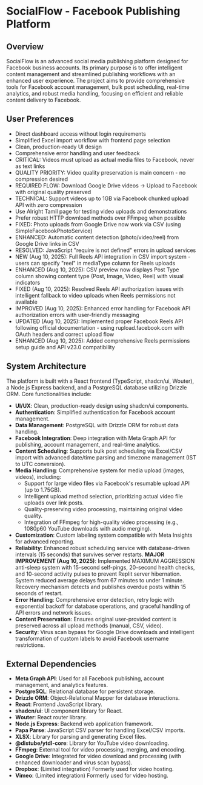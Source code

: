 # SocialFlow - Facebook Publishing Platform

## Overview
SocialFlow is an advanced social media publishing platform designed for Facebook business accounts. Its primary purpose is to offer intelligent content management and streamlined publishing workflows with an enhanced user experience. The project aims to provide comprehensive tools for Facebook account management, bulk post scheduling, real-time analytics, and robust media handling, focusing on efficient and reliable content delivery to Facebook.

## User Preferences
- Direct dashboard access without login requirements
- Simplified Excel import workflow with frontend page selection
- Clean, production-ready UI design
- Comprehensive error handling and user feedback
- CRITICAL: Videos must upload as actual media files to Facebook, never as text links
- QUALITY PRIORITY: Video quality preservation is main concern - no compression desired
- REQUIRED FLOW: Download Google Drive videos → Upload to Facebook with original quality preserved
- TECHNICAL: Support videos up to 1GB via Facebook chunked upload API with zero compression
- Use Alright Tamil page for testing video uploads and demonstrations
- Prefer robust HTTP download methods over FFmpeg when possible
- FIXED: Photo uploads from Google Drive now work via CSV (using SimpleFacebookPhotoService)
- ENHANCED: Automatic content detection (photo/video/reel) from Google Drive links in CSV
- RESOLVED: JavaScript "require is not defined" errors in upload services
- NEW (Aug 10, 2025): Full Reels API integration in CSV import system - users can specify "reel" in mediaType column for Reels uploads
- ENHANCED (Aug 10, 2025): CSV preview now displays Post Type column showing content type (Post, Image, Video, Reel) with visual indicators
- FIXED (Aug 10, 2025): Resolved Reels API authorization issues with intelligent fallback to video uploads when Reels permissions not available
- IMPROVED (Aug 10, 2025): Enhanced error handling for Facebook API authorization errors with user-friendly messaging
- UPDATED (Aug 10, 2025): Implemented proper Facebook Reels API following official documentation - using rupload.facebook.com with OAuth headers and correct upload flow
- ENHANCED (Aug 10, 2025): Added comprehensive Reels permissions setup guide and API v23.0 compatibility

## System Architecture
The platform is built with a React frontend (TypeScript, shadcn/ui, Wouter), a Node.js Express backend, and a PostgreSQL database utilizing Drizzle ORM. Core functionalities include:
- **UI/UX**: Clean, production-ready design using shadcn/ui components.
- **Authentication**: Simplified authentication for Facebook account management.
- **Data Management**: PostgreSQL with Drizzle ORM for robust data handling.
- **Facebook Integration**: Deep integration with Meta Graph API for publishing, account management, and real-time analytics.
- **Content Scheduling**: Supports bulk post scheduling via Excel/CSV import with advanced date/time parsing and timezone management (IST to UTC conversion).
- **Media Handling**: Comprehensive system for media upload (images, videos), including:
    - Support for large video files via Facebook's resumable upload API (up to 1.75GB).
    - Intelligent upload method selection, prioritizing actual video file uploads over link posts.
    - Quality-preserving video processing, maintaining original video quality.
    - Integration of FFmpeg for high-quality video processing (e.g., 1080p60 YouTube downloads with audio merging).
- **Customization**: Custom labeling system compatible with Meta Insights for advanced reporting.
- **Reliability**: Enhanced robust scheduling service with database-driven intervals (15 seconds) that survives server restarts. **MAJOR IMPROVEMENT (Aug 10, 2025)**: Implemented MAXIMUM AGGRESSION anti-sleep system with 15-second self-pings, 20-second health checks, and 10-second activity pulses to prevent Replit server hibernation. System reduced average delays from 67 minutes to under 1 minute. Recovery mechanism detects and publishes overdue posts within 15 seconds of restart.
- **Error Handling**: Comprehensive error detection, retry logic with exponential backoff for database operations, and graceful handling of API errors and network issues.
- **Content Preservation**: Ensures original user-provided content is preserved across all upload methods (manual, CSV, video).
- **Security**: Virus scan bypass for Google Drive downloads and intelligent transformation of custom labels to avoid Facebook username restrictions.

## External Dependencies
- **Meta Graph API**: Used for all Facebook publishing, account management, and analytics features.
- **PostgreSQL**: Relational database for persistent storage.
- **Drizzle ORM**: Object-Relational Mapper for database interactions.
- **React**: Frontend JavaScript library.
- **shadcn/ui**: UI component library for React.
- **Wouter**: React router library.
- **Node.js Express**: Backend web application framework.
- **Papa Parse**: JavaScript CSV parser for handling Excel/CSV imports.
- **XLSX**: Library for parsing and generating Excel files.
- **@distube/ytdl-core**: Library for YouTube video downloading.
- **FFmpeg**: External tool for video processing, merging, and encoding.
- **Google Drive**: Integrated for video download and processing (with enhanced downloader and virus scan bypass).
- **Dropbox**: (Limited integration) Formerly used for video hosting.
- **Vimeo**: (Limited integration) Formerly used for video hosting.